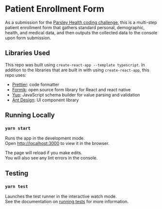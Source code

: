 # Patient Enrollment Form

As a submission for the [Parsley Health coding challenge](https://github.com/parsleyhealth/engineering-recruiting-tests/blob/master/front-end-tests/patient-enrollment-form/multi-screen.md), this is a multi-step patient enrollment form that gathers standard personal, demographic, health, and medical data, and then outputs the collected data to the console upon form submission.

## Libraries Used

This repo was built using `create-react-app --template typescript`. In addition to the libraries that are built in with using `create-react-app`, this repo uses:

-   [Prettier](https://prettier.io/): code formatter
-   [Formik](https://formik.org/): open source form library for React and react native
-   [Yup](https://github.com/jquense/yup): JavaScript schema builder for value parsing and validation
-   [Ant Design](https://ant.design/docs/react/use-with-create-react-app): UI component library

## Running Locally

### `yarn start`

Runs the app in the development mode.\
Open [http://localhost:3000](http://localhost:3000) to view it in the browser.

The page will reload if you make edits.\
You will also see any lint errors in the console.

## Testing

### `yarn test`

Launches the test runner in the interactive watch mode.\
See the documentation on [running tests](https://facebook.github.io/create-react-app/docs/running-tests) for more information.
